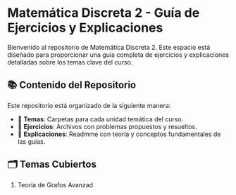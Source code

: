 # Matemática Discreta 2 - Guía de Ejercicios y Explicaciones

Bienvenido al repositorio de Matemática Discreta 2. Este espacio está diseñado para proporcionar una guía completa de ejercicios y explicaciones detalladas sobre los temas clave del curso.

## 📚 Contenido del Repositorio

Este repositorio está organizado de la siguiente manera:

- 📁 **Temas**: Carpetas para cada unidad temática del curso.
- 📄 **Ejercicios**: Archivos con problemas propuestos y resueltos.
- 📝 **Explicaciones**: Readmme con teoría y conceptos fundamentales de las guias.

## 🗂 Temas Cubiertos

1. Teoría de Grafos Avanzad

